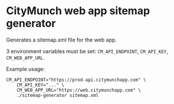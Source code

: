CityMunch web app sitemap generator
===================================

Generates a sitemap.xml file for the web app.

3 environment variables must be set: `CM_API_ENDPOINT`, `CM_API_KEY`, `CM_WEB_APP_URL`.

Example usage:

```
CM_API_ENDPOINT="https://prod-api.citymunchapp.com" \
	CM_API_KEY="..." \
	CM_WEB_APP_URL="https://web.citymunchapp.com" \
	./sitemap-generator sitemap.xml
```
